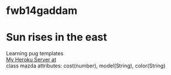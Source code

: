 # fwb14gaddam
# Sun rises in the east
Learning pug templates<br>
[My Heroku Server at ](https://fwb14gaddam.herokuapp.com/)<br>
class mazda attributes: cost(number), model(String), color(String)